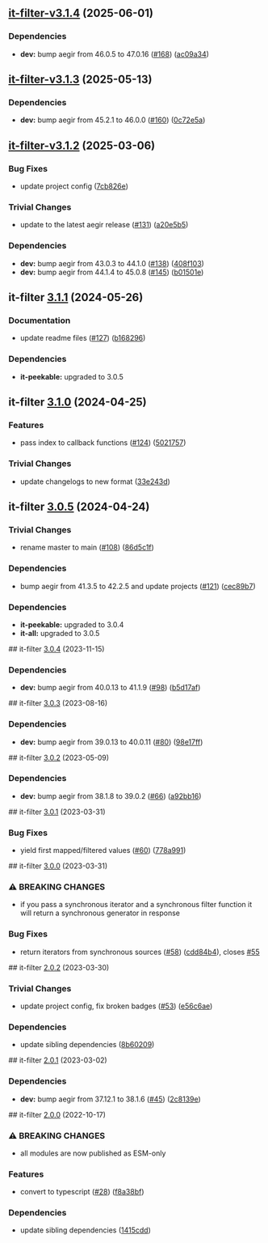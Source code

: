 ## [it-filter-v3.1.4](https://github.com/achingbrain/it/compare/it-filter-3.1.3...it-filter-3.1.4) (2025-06-01)

### Dependencies

* **dev:** bump aegir from 46.0.5 to 47.0.16 ([#168](https://github.com/achingbrain/it/issues/168)) ([ac09a34](https://github.com/achingbrain/it/commit/ac09a34bbf8117d90d307638943c5f34724697bb))

## [it-filter-v3.1.3](https://github.com/achingbrain/it/compare/it-filter-3.1.2...it-filter-3.1.3) (2025-05-13)

### Dependencies

* **dev:** bump aegir from 45.2.1 to 46.0.0 ([#160](https://github.com/achingbrain/it/issues/160)) ([0c72e5a](https://github.com/achingbrain/it/commit/0c72e5a14c16439d5d9db75a7a701b21ac6f7290))

## [it-filter-v3.1.2](https://github.com/achingbrain/it/compare/it-filter-3.1.1...it-filter-3.1.2) (2025-03-06)

### Bug Fixes

* update project config ([7cb826e](https://github.com/achingbrain/it/commit/7cb826ed356e8e43b7ffea51727096c2ce87fe21))

### Trivial Changes

* update to the latest aegir release ([#131](https://github.com/achingbrain/it/issues/131)) ([a20e5b5](https://github.com/achingbrain/it/commit/a20e5b54142fd5c7db19d360f5456a8c2747cc3e))

### Dependencies

* **dev:** bump aegir from 43.0.3 to 44.1.0 ([#138](https://github.com/achingbrain/it/issues/138)) ([408f103](https://github.com/achingbrain/it/commit/408f103d17646bc101ad0c4644236bb6b64abf30))
* **dev:** bump aegir from 44.1.4 to 45.0.8 ([#145](https://github.com/achingbrain/it/issues/145)) ([b01501e](https://github.com/achingbrain/it/commit/b01501e36e5085446f459dac95ea91f0304aca1a))

## it-filter [3.1.1](https://github.com/achingbrain/it/compare/it-filter-3.1.0...it-filter-3.1.1) (2024-05-26)


### Documentation

* update readme files ([#127](https://github.com/achingbrain/it/issues/127)) ([b168296](https://github.com/achingbrain/it/commit/b168296357504d70ec4ec0486d6de166f8ee5446))



### Dependencies

* **it-peekable:** upgraded to 3.0.5

## it-filter [3.1.0](https://github.com/achingbrain/it/compare/it-filter-3.0.5...it-filter-3.1.0) (2024-04-25)


### Features

* pass index to callback functions ([#124](https://github.com/achingbrain/it/issues/124)) ([5021757](https://github.com/achingbrain/it/commit/50217574d713161b8e7a5595bf6908f6869e4a6d))


### Trivial Changes

* update changelogs to new format ([33e243d](https://github.com/achingbrain/it/commit/33e243d6ce096de7fea1d9caf137175d2043ff31))

## it-filter [3.0.5](https://github.com/achingbrain/it/compare/it-filter-v3.0.4...it-filter-3.0.5) (2024-04-24)


### Trivial Changes

* rename master to main ([#108](https://github.com/achingbrain/it/issues/108)) ([86d5c1f](https://github.com/achingbrain/it/commit/86d5c1f2082c79a49ef1e75511abfa7e647fd7b9))


### Dependencies

* bump aegir from 41.3.5 to 42.2.5 and update projects ([#121](https://github.com/achingbrain/it/issues/121)) ([cec89b7](https://github.com/achingbrain/it/commit/cec89b7c790bea695b053e3b6b3c255655def1cd))



### Dependencies

* **it-peekable:** upgraded to 3.0.4
* **it-all:** upgraded to 3.0.5

## it-filter [3.0.4](https://github.com/achingbrain/it/compare/it-filter-v3.0.3...it-filter-v3.0.4) (2023-11-15)


### Dependencies

* **dev:** bump aegir from 40.0.13 to 41.1.9 ([#98](https://github.com/achingbrain/it/issues/98)) ([b5d17af](https://github.com/achingbrain/it/commit/b5d17af750dfa2191423dcf06f37b06e5a866ec8))

## it-filter [3.0.3](https://github.com/achingbrain/it/compare/it-filter-v3.0.2...it-filter-v3.0.3) (2023-08-16)


### Dependencies

* **dev:** bump aegir from 39.0.13 to 40.0.11 ([#80](https://github.com/achingbrain/it/issues/80)) ([98e17ff](https://github.com/achingbrain/it/commit/98e17ff5f108fce177d98a56c201533a415623e4))

## it-filter [3.0.2](https://github.com/achingbrain/it/compare/it-filter-v3.0.1...it-filter-v3.0.2) (2023-05-09)


### Dependencies

* **dev:** bump aegir from 38.1.8 to 39.0.2 ([#66](https://github.com/achingbrain/it/issues/66)) ([a92bb16](https://github.com/achingbrain/it/commit/a92bb1690e8d584292e37c878d40f437036721a7))

## it-filter [3.0.1](https://github.com/achingbrain/it/compare/it-filter-v3.0.0...it-filter-v3.0.1) (2023-03-31)


### Bug Fixes

* yield first mapped/filtered values ([#60](https://github.com/achingbrain/it/issues/60)) ([778a991](https://github.com/achingbrain/it/commit/778a9918b13dd5b8743f34f5cb0a9e256aa2a0b7))

## it-filter [3.0.0](https://github.com/achingbrain/it/compare/it-filter-v2.0.2...it-filter-v3.0.0) (2023-03-31)


### ⚠ BREAKING CHANGES

* if you pass a synchronous iterator and a synchronous filter function it will return a synchronous generator in response

### Bug Fixes

* return iterators from synchronous sources ([#58](https://github.com/achingbrain/it/issues/58)) ([cdd84b4](https://github.com/achingbrain/it/commit/cdd84b4fd6ad746a2c11ecfbe176b628a541b619)), closes [#55](https://github.com/achingbrain/it/issues/55)

## it-filter [2.0.2](https://github.com/achingbrain/it/compare/it-filter-v2.0.1...it-filter-v2.0.2) (2023-03-30)


### Trivial Changes

* update project config, fix broken badges ([#53](https://github.com/achingbrain/it/issues/53)) ([e56c6ae](https://github.com/achingbrain/it/commit/e56c6ae9a0a766b5eab77040e92b2e034ce52d2e))


### Dependencies

* update sibling dependencies ([8b60209](https://github.com/achingbrain/it/commit/8b60209d429e282f8d5e5218ee2019ae7153585b))

## it-filter [2.0.1](https://github.com/achingbrain/it/compare/it-filter-v2.0.0...it-filter-v2.0.1) (2023-03-02)


### Dependencies

* **dev:** bump aegir from 37.12.1 to 38.1.6 ([#45](https://github.com/achingbrain/it/issues/45)) ([2c8139e](https://github.com/achingbrain/it/commit/2c8139ef060efa72c386aa3863e6c575f6f199e5))

## it-filter [2.0.0](https://github.com/achingbrain/it/compare/it-filter-v1.0.3...it-filter-v2.0.0) (2022-10-17)


### ⚠ BREAKING CHANGES

* all modules are now published as ESM-only

### Features

* convert to typescript ([#28](https://github.com/achingbrain/it/issues/28)) ([f8a38bf](https://github.com/achingbrain/it/commit/f8a38bfb1b902e8101f1077eb33c3cea49819464))


### Dependencies

* update sibling dependencies ([1415cdd](https://github.com/achingbrain/it/commit/1415cdd019f32c08b1024e60bf3816619e361938))
